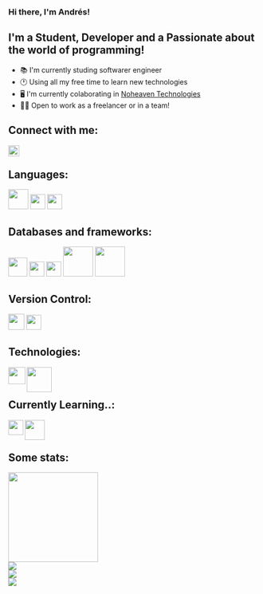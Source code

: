 ﻿

### Hi there, I'm Andrés!

## I'm a Student, Developer and a Passionate about the world of programming!
- 📚 I'm currently studing softwarer engineer
- 🕐 Using all my free time to learn new technologies
- 🖥️ I'm currently colaborating in [Noheaven Technologies][nhweb]
- 👨‍💻 Open to work as a freelancer or in a team!
 


## Connect with me:
[<img align= "left" alt= "idk | LinkedIn" width="22px" src= "https://cdn.jsdelivr.net/npm/simple-icons@v3/icons/linkedin.svg"/>][linkedin]

<br>

## Languages:

<div>
    <img aling="left" on_click='' width="40px" src = "https://brandslogos.com/wp-content/uploads/images/large/java-logo-1.png"/>
    <img aling="left" width="30px" src = "https://upload.wikimedia.org/wikipedia/commons/thumb/1/18/ISO_C%2B%2B_Logo.svg/306px-ISO_C%2B%2B_Logo.svg.png"/>
    <img aling="left" width="30px" src = "https://upload.wikimedia.org/wikipedia/commons/thumb/c/c3/Python-logo-notext.svg/1024px-Python-logo-notext.svg.png"> 
</div>


## Databases and frameworks:

<div>
<img aling="left" width="38px" src = "https://www.freepnglogos.com/uploads/logo-mysql-png/logo-mysql-mysql-and-moodle-elearningworld-5.png"/>
<img aling="left" width="30px" src = "https://cdn-icons-png.flaticon.com/512/29/29165.png"/>
<img aling="left" width="30px" src = "https://upload.wikimedia.org/wikipedia/commons/thumb/2/29/Postgresql_elephant.svg/1200px-Postgresql_elephant.svg.png"/>
<img aling="left" width=" 60px" src = "https://cdn.freebiesupply.com/logos/large/2x/django-community-logo-png-transparent.png"/>
<img aling="left" width="60px" src = "https://upload.wikimedia.org/wikipedia/commons/thumb/d/d4/Cayenne_logo.png/800px-Cayenne_logo.png"/>
</div>


## Version Control:
<img aling="left" width="32px" src = "https://cdn-icons-png.flaticon.com/512/25/25231.png"/>   <img aling="left" width="30px" src = "https://iconape.com/wp-content/png_logo_vector/git-icon.png"/>
<br/>


## Technologies:
<div>
    <img align= "left" width="34px" src = "https://www.docker.com/sites/default/files/d8/2019-07/vertical-logo-monochromatic.png">
    <img align= "left" width="50px" src = "https://kuharanbhowmik.files.wordpress.com/2018/02/api_rest.png">
</div>

<br>
</br>

## Currently Learning..:
<div>
    <img align= "left" width="30px" src = "https://luigiasir.files.wordpress.com/2017/10/powershell_5-0_icon.png">
</div>
<div>
    <img align= "left" width="40px" src = "https://www.atodocurso.com/sites/default/files/html.png">
</div>

<br>
</br>


## Some stats:
<div >
<a href="https://github.com/AndresGL01">
    <img height="180em" src ="https://github-readme-stats.vercel.app/api/?username=AndresGL01&show_icons=true&theme=gotham&include_all_commits=true&count_private=true"/>
    
</a>
</div>

<div align="left">
    <img src="https://activity-graph.herokuapp.com/graph?username=AndresGL01&theme=gotham" />
</div>

<div >
    <img  src="https://github-readme-streak-stats.herokuapp.com/?user=AndresGL01&theme=gotham" />
</div>

<div > 
    <img src ="https://github-readme-stats.vercel.app/api/top-langs/?username=AndresGL01&layout=compact&lang_count=16&theme=gotham"/>
</div>


[linkedin]: https://www.linkedin.com/in/andr%C3%A9s-garrido-l%C3%B3pez-947b22195
[nhweb]: www.example.com
